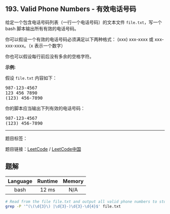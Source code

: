 ## 193. Valid Phone Numbers - 有效电话号码

<!--If you want to use the English description, use `question.content` instead-->

<p>给定一个包含电话号码列表（一行一个电话号码）的文本文件 <code>file.txt</code>，写一个 bash 脚本输出所有有效的电话号码。</p>

<p>你可以假设一个有效的电话号码必须满足以下两种格式： (xxx) xxx-xxxx 或&nbsp;xxx-xxx-xxxx。（x 表示一个数字）</p>

<p>你也可以假设每行前后没有多余的空格字符。</p>

<p><strong>示例:</strong></p>

<p>假设&nbsp;<code>file.txt</code>&nbsp;内容如下：</p>

<pre>987-123-4567
123 456 7890
(123) 456-7890
</pre>

<p>你的脚本应当输出下列有效的电话号码：</p>

<pre>987-123-4567
(123) 456-7890
</pre>



-----

题目标签：

题目链接：[LeetCode](https://leetcode.com/problems/valid-phone-numbers/description/)  /  [LeetCode中国](https://leetcode-cn.com/problems/valid-phone-numbers/description/)

## 题解



| Language | Runtime | Memory |
|:---:|:---:|:---:|
| bash  | 12  ms | N/A |

```bash
# Read from the file file.txt and output all valid phone numbers to stdout.
grep -P '^(\(\d{3}\) |\d{3}-)\d{3}-\d{4}$' file.txt
```
